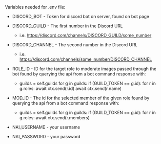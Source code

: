 Variables needed for .env file:
 - DISCORD_BOT - Token for discord bot on server, found on bot page

 - DISCORD_GUILD - The first number in the Discord URL

   -   i.e. https://discord.com/channels/DISCORD_GUILD/some_number

 - DISCORD_CHANNEL - The second number in the Discord URL

   -   i.e. https://discord.com/channels/some_number/DISCORD_CHANNEL

 - ROLE_ID - ID for the target role to moderate images passed through the bot
    found by querying the api from a bot command response with: 

   - guilds = self.guilds
      for g in guilds:
        if (GUILD_TOKEN == g.id):
          for r in g.roles:
            await ctx.send(r.id)
            await ctx.send(r.name)

 - MOD_ID - The id for the selected member of the given role
    found by querying the api from a bot command response with: 

   - guilds = self.guilds
      for g in guilds:
        if (GUILD_TOKEN == g.id):
          for r in g.roles:
            await ctx.send(r.members)

 - NAI_USERNAME - your username
 
 - NAI_PASSWORD - your password

